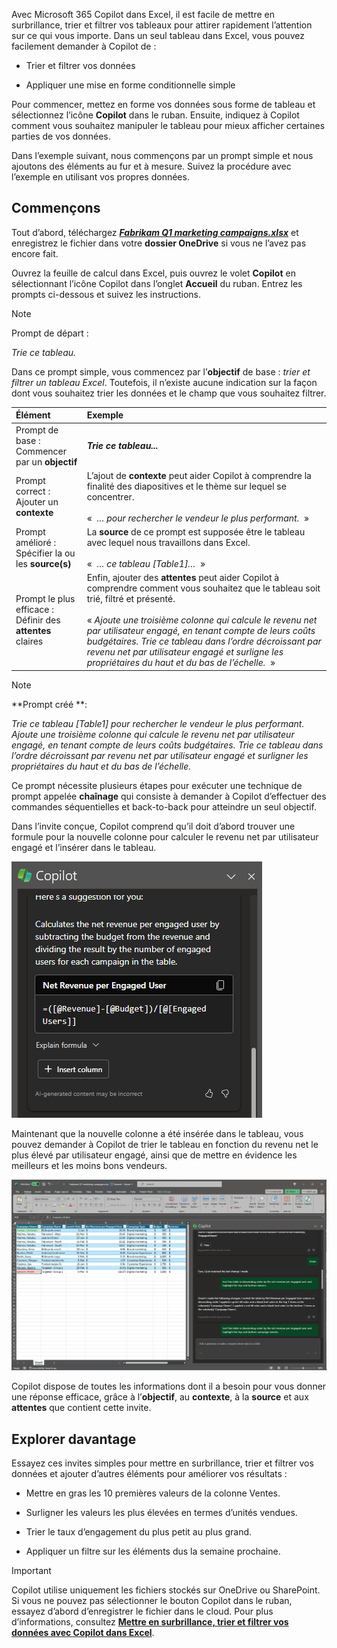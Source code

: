 
Avec Microsoft 365 Copilot dans Excel, il est facile de mettre en surbrillance, trier et filtrer vos tableaux pour attirer rapidement l’attention sur ce qui vous importe. Dans un seul tableau dans Excel, vous pouvez facilement demander à Copilot de : 

- Trier et filtrer vos données

- Appliquer une mise en forme conditionnelle simple

Pour commencer, mettez en forme vos données sous forme de tableau et sélectionnez l’icône **Copilot** dans le ruban. Ensuite, indiquez à Copilot comment vous souhaitez manipuler le tableau pour mieux afficher certaines parties de vos données. 

Dans l’exemple suivant, nous commençons par un prompt simple et nous ajoutons des éléments au fur et à mesure. Suivez la procédure avec l’exemple en utilisant vos propres données.

## Commençons

Tout d’abord, téléchargez **_[Fabrikam Q1 marketing campaigns.xlsx](https://go.microsoft.com/fwlink/?linkid=2269124)_** et enregistrez le fichier dans votre **dossier OneDrive** si vous ne l’avez pas encore fait.

Ouvrez la feuille de calcul dans Excel, puis ouvrez le volet **Copilot** en sélectionnant l’icône Copilot dans l’onglet **Accueil** du ruban. Entrez les prompts ci-dessous et suivez les instructions.

> [!NOTE]
> Prompt de départ :
>
> _Trie ce tableau._

Dans ce prompt simple, vous commencez par l’**objectif** de base : _trier et filtrer un tableau Excel_. Toutefois, il n’existe aucune indication sur la façon dont vous souhaitez trier les données et le champ que vous souhaitez filtrer.

| Élément | Exemple |
| :------ | :------- |
| Prompt de base : <br>Commencer par un **objectif** | **_Trie ce tableau..._** |
| Prompt correct : <br>Ajouter un **contexte** | L’ajout de **contexte** peut aider Copilot à comprendre la finalité des diapositives et le thème sur lequel se concentrer.<br><br>«  _… pour rechercher le vendeur le plus performant._  » |
| Prompt amélioré : <br>Spécifier la ou les **source(s)** | La **source** de ce prompt est supposée être le tableau avec lequel nous travaillons dans Excel.<br><br>«  _… ce tableau [Table1]…_  » |
| Prompt le plus efficace : <br>Définir des **attentes** claires | Enfin, ajouter des **attentes** peut aider Copilot à comprendre comment vous souhaitez que le tableau soit trié, filtré et présenté.<br><br>« _Ajoute une troisième colonne qui calcule le revenu net par utilisateur engagé, en tenant compte de leurs coûts budgétaires. Trie ce tableau dans l’ordre décroissant par revenu net par utilisateur engagé et surligne les propriétaires du haut et du bas de l’échelle._  » |

> [!NOTE]
> **Prompt créé **:
>
> _Trie ce tableau [Table1] pour rechercher le vendeur le plus performant. Ajoute une troisième colonne qui calcule le revenu net par utilisateur engagé, en tenant compte de leurs coûts budgétaires. Trie ce tableau dans l’ordre décroissant par revenu net par utilisateur engagé et surligner les propriétaires du haut et du bas de l’échelle._

Ce prompt nécessite plusieurs étapes pour exécuter une technique de prompt appelée **chaînage** qui consiste à demander à Copilot d’effectuer des commandes séquentielles et back-to-back pour atteindre un seul objectif. 

Dans l’invite conçue, Copilot comprend qu’il doit d’abord trouver une formule pour la nouvelle colonne pour calculer le revenu net par utilisateur engagé et l’insérer dans le tableau.

![Capture d’écran de Copilot dans Excel générant une formule à insérer dans le tableau.](../media/copilot-add-formula-excel.png)

Maintenant que la nouvelle colonne a été insérée dans le tableau, vous pouvez demander à Copilot de trier le tableau en fonction du revenu net le plus élevé par utilisateur engagé, ainsi que de mettre en évidence les meilleurs et les moins bons vendeurs.

[![Capture d’écran des résultats du prompt créé sur l’exemple de feuille de calcul à l’aide de Copilot dans Excel.](../media/copilot-sort-highlight-table-excel.png)](../media/copilot-sort-highlight-table-excel.png#lightbox)

Copilot dispose de toutes les informations dont il a besoin pour vous donner une réponse efficace, grâce à l’**objectif**, au **contexte**, à la **source** et aux **attentes** que contient cette invite.

## Explorer davantage

Essayez ces invites simples pour mettre en surbrillance, trier et filtrer vos données et ajouter d’autres éléments pour améliorer vos résultats :

- Mettre en gras les 10 premières valeurs de la colonne Ventes.

- Surligner les valeurs les plus élevées en termes d’unités vendues.

- Trier le taux d’engagement du plus petit au plus grand.  

- Appliquer un filtre sur les éléments dus la semaine prochaine.

> [!IMPORTANT]
> Copilot utilise uniquement les fichiers stockés sur OneDrive ou SharePoint. Si vous ne pouvez pas sélectionner le bouton Copilot dans le ruban, essayez d’abord d’enregistrer le fichier dans le cloud. Pour plus d’informations, consultez **[Mettre en surbrillance, trier et filtrer vos données avec Copilot dans Excel](https://support.microsoft.com/office/highlight-sort-and-filter-your-data-with-copilot-in-excel-05302e3f-de42-4475-b235-be9cb3d4e936)**.